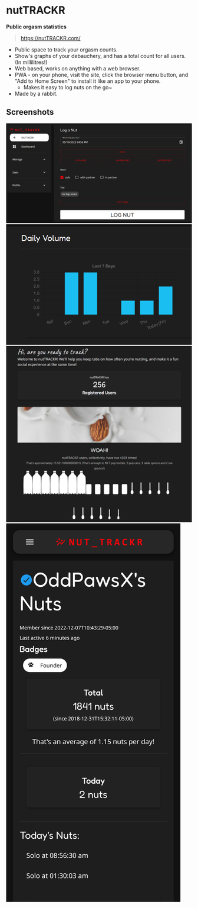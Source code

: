 # nutTRACKR
**Public orgasm statistics**

> https://nutTRACKR.com/

- Public space to track your orgasm counts.
- Show's graphs of your debauchery, and has a total count for all users. (In millilitres!) 
- Web based, works on anything with a web browser.
- PWA - on your phone, visit the site, click the browser menu button, and "Add to Home Screen" to install it like an app to your phone.
    - Makes it easy to log nuts on the go~
- Made by a rabbit.

## Screenshots

![nutTRACKR interface](img/nutTRACKR_1.png)
![nutTRACKR interface](img/nutTRACKR_2.png)
![nutTRACKR interface](img/nutTRACKR_3.png)
![nutTRACKR interface](img/nutTRACKR_4.png)
